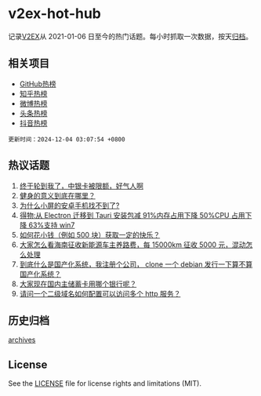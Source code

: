 # v2ex-hot-hub

 记录[V2EX](https://www.v2ex.com/)从 2021-01-06 日至今的热门话题。每小时抓取一次数据，按天[归档](archives)。
 
 ## 相关项目

- [GitHub热榜](https://github.com/lonnyzhang423/github-hot-hub)
- [知乎热榜](https://github.com/lonnyzhang423/zhihu-hot-hub)
- [微博热榜](https://github.com/lonnyzhang423/weibo-hot-hub)
- [头条热榜](https://github.com/lonnyzhang423/toutiao-hot-hub)
- [抖音热榜](https://github.com/lonnyzhang423/douyin-hot-hub)


 `更新时间：2024-12-04 03:07:54 +0800`

## 热议话题

1. [终于轮到我了，中银卡被限额，好气人啊](https://www.v2ex.com/t/1094611)
1. [健身的意义到底在哪里？](https://www.v2ex.com/t/1094548)
1. [为什么小屏的安卓手机找不到了?](https://www.v2ex.com/t/1094591)
1. [得物:从 Electron 迁移到 Tauri 安装包减 91%内存占用下降 50%CPU 占用下降 63%支持 win7](https://www.v2ex.com/t/1094563)
1. [如何花小钱（例如 500 块）获取一定的快乐？](https://www.v2ex.com/t/1094720)
1. [大家怎么看海南征收新能源车主养路费，每 15000km 征收 5000 元，混动怎么处理](https://www.v2ex.com/t/1094603)
1. [到底什么是国产化系统，我注册个公司， clone 一个 debian 发行一下算不算国产化系统？](https://www.v2ex.com/t/1094653)
1. [大家现在国内主储蓄卡用哪个银行呢？](https://www.v2ex.com/t/1094626)
1. [请问一个二级域名如何配置可以访问多个 http 服务？](https://www.v2ex.com/t/1094593)

## 历史归档

[archives](archives)

## License

See the [LICENSE](LICENSE) file for license rights and limitations (MIT).
